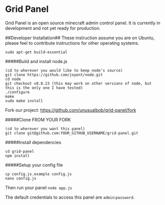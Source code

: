 Grid Panel
==========
Grid Panel is an open source minecraft admin control panel. It is currently in development and not yet ready for production.

##Developer Installation##
These instruction assume you are on Ubuntu, please feel to contribute instructions for other operating systems.

`sudo apt-get build-essential`

#####Build and install node.js
````
(cd to wherever you would like to keep node's source)
git clone https://github.com/joyent/node.git
cd node
git checkout v0.8.23 (this may work on other versions of node, but this is the only one I have tested)
./configure
make
sudo make install
````

Fork our project: https://github.com/unusualbob/grid-panel/fork

#####Clone FROM YOUR FORK

```
(cd to wherever you want this panel)
git clone git@github.com:YOUR_GITHUB_USERNAME/grid-panel.git
```

#####Install dependencies
````
cd grid-panel
npm install
````

#####Setup your config file
```
cp config.js.example config.js
nano config.js
```

Then run your panel `node app.js`

The default credentials to access this panel are `admin`:`password`.
